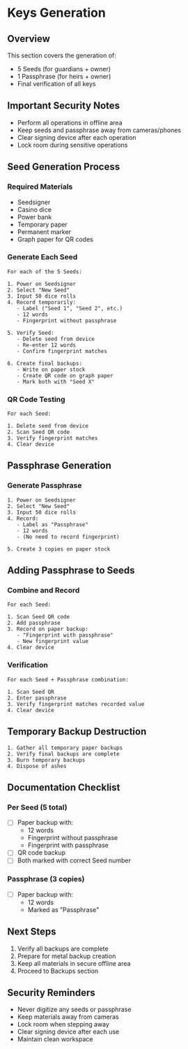 # Keys Generation

## Overview
This section covers the generation of:
- 5 Seeds (for guardians + owner)
- 1 Passphrase (for heirs + owner)
- Final verification of all keys

## Important Security Notes
- Perform all operations in offline area
- Keep seeds and passphrase away from cameras/phones
- Clear signing device after each operation
- Lock room during sensitive operations

## Seed Generation Process

### Required Materials
- Seedsigner
- Casino dice
- Power bank
- Temporary paper
- Permanent marker
- Graph paper for QR codes

### Generate Each Seed
```
For each of the 5 Seeds:

1. Power on Seedsigner
2. Select "New Seed"
3. Input 50 dice rolls
4. Record temporarily:
   - Label ("Seed 1", "Seed 2", etc.)
   - 12 words
   - Fingerprint without passphrase

5. Verify Seed:
   - Delete seed from device
   - Re-enter 12 words
   - Confirm fingerprint matches

6. Create final backups:
   - Write on paper stock
   - Create QR code on graph paper
   - Mark both with "Seed X"
```

### QR Code Testing
```
For each Seed:

1. Delete seed from device
2. Scan Seed QR code
3. Verify fingerprint matches
4. Clear device
```

## Passphrase Generation

### Generate Passphrase
```
1. Power on Seedsigner
2. Select "New Seed"
3. Input 50 dice rolls
4. Record:
   - Label as "Passphrase"
   - 12 words
   - (No need to record fingerprint)

5. Create 3 copies on paper stock
```

## Adding Passphrase to Seeds

### Combine and Record
```
For each Seed:

1. Scan Seed QR code
2. Add passphrase
3. Record on paper backup:
   - "Fingerprint with passphrase"
   - New fingerprint value
4. Clear device
```

### Verification
```
For each Seed + Passphrase combination:

1. Scan Seed QR
2. Enter passphrase
3. Verify fingerprint matches recorded value
4. Clear device
```

## Temporary Backup Destruction
```
1. Gather all temporary paper backups
2. Verify final backups are complete
3. Burn temporary backups
4. Dispose of ashes
```

## Documentation Checklist

### Per Seed (5 total)
- [ ] Paper backup with:
  - 12 words
  - Fingerprint without passphrase
  - Fingerprint with passphrase
- [ ] QR code backup
- [ ] Both marked with correct Seed number

### Passphrase (3 copies)
- [ ] Paper backup with:
  - 12 words
  - Marked as "Passphrase"

## Next Steps
1. Verify all backups are complete
2. Prepare for metal backup creation
3. Keep all materials in secure offline area
4. Proceed to Backups section

## Security Reminders
- Never digitize any seeds or passphrase
- Keep materials away from cameras
- Lock room when stepping away
- Clear signing device after each use
- Maintain clean workspace
